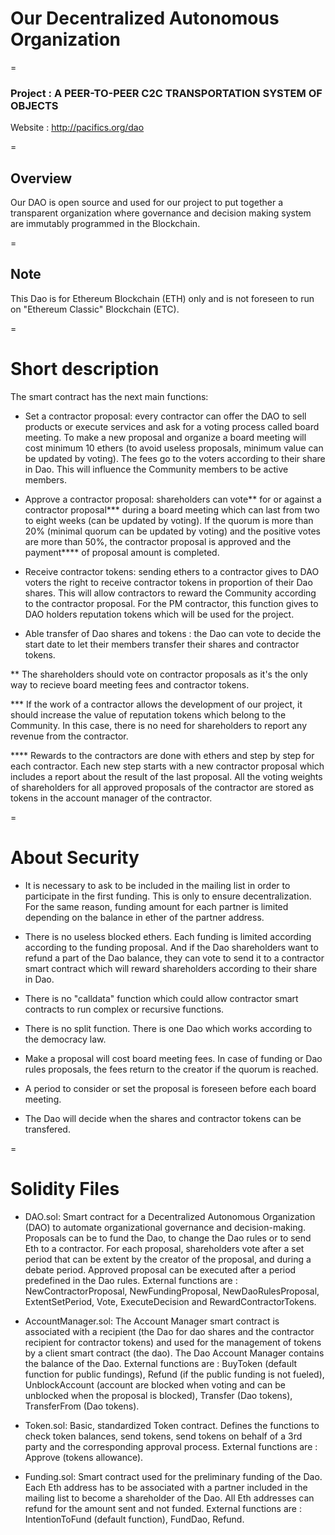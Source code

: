 # Our Decentralized Autonomous Organization

=

### Project : A PEER-TO-PEER C2C TRANSPORTATION SYSTEM OF OBJECTS

Website : http://pacifics.org/dao

=

## Overview
Our DAO is open source and used for our project to put together a transparent organization where governance and decision making system are immutably programmed in the Blockchain. 

=

## Note
This Dao is for Ethereum Blockchain (ETH) only and is not foreseen to run on "Ethereum Classic" Blockchain (ETC).

=

# Short description

The smart contract has the next main functions: 

- Set a contractor proposal: every contractor can offer the DAO to sell products or execute services and ask for a voting process called board meeting. To make a new proposal and organize a board meeting will cost minimum 10 ethers (to avoid useless proposals, minimum value can be updated by voting). The fees go to the voters according to their share in Dao. This will influence the Community members to be active members. 

- Approve a contractor proposal: shareholders can vote** for or against a contractor proposal*** during a board meeting which can last from two to eight weeks (can be updated by voting). If the quorum is more than 20% (minimal quorum can be updated by voting) and the positive votes are more than 50%, the contractor proposal is approved and the payment**** of proposal amount is completed. 

- Receive contractor tokens: sending ethers to a contractor gives to DAO voters the right to receive contractor tokens in proportion of their Dao shares. This will allow contractors to reward the Community according to the contractor proposal. For the PM contractor, this function gives to DAO holders reputation tokens which will be used for the project. 

- Able transfer of Dao shares and tokens : the Dao can vote to decide the start date to let their members transfer their shares and contractor tokens.


** The shareholders should vote on contractor proposals as it's the only way to recieve board meeting fees and contractor tokens. 

*** If the work of a contractor allows the development of our project, it should increase the value of reputation tokens which belong to the Community. In this case, there is no need for shareholders to report any revenue from the contractor. 

**** Rewards to the contractors are done with ethers and step by step for each contractor. Each new step starts with a new contractor proposal which includes a report about the result of the last proposal. All the voting weights of shareholders for all approved proposals of the contractor are stored as tokens in the account manager of the contractor. 

=

# About Security

- It is necessary to ask to be included in the mailing list in order to participate in the first funding. This is only to ensure decentralization. For the same reason, funding amount for each partner is limited depending on the balance in ether of the partner address. 

- There is no useless blocked ethers. Each funding is limited according according to the funding proposal. And if the Dao shareholders want to refund a part of the Dao balance, they can vote to send it to a contractor smart contract which will reward shareholders according to their share in Dao.

- There is no "calldata" function which could allow contractor smart contracts to run complex or recursive functions.
 
- There is no split function. There is one Dao which works according to the democracy law.

- Make a proposal will cost board meeting fees. In case of funding or Dao rules proposals, the fees return to the creator if the quorum is reached.

- A period to consider or set the proposal is foreseen before each board meeting. 

- The Dao will decide when the shares and contractor tokens can be transfered.

=

# Solidity Files

- DAO.sol:
Smart contract for a Decentralized Autonomous Organization (DAO) to automate organizational governance and decision-making. Proposals can be to fund the Dao, to change the Dao rules or to send Eth to a contractor. For each proposal, shareholders vote after a set period that can be extent by the creator of the proposal, and during a debate period. Approved proposal can be executed after a period predefined in the Dao rules. External functions are : NewContractorProposal, NewFundingProposal, NewDaoRulesProposal, ExtentSetPeriod, Vote, ExecuteDecision and RewardContractorTokens.

- AccountManager.sol:
The Account Manager smart contract is associated with a recipient (the Dao for dao shares and the contractor recipient for contractor tokens) and used for the management of tokens by a client smart contract (the dao). The Dao Account Manager contains the balance of the Dao. External functions are : BuyToken (default function for public fundings), Refund (if the public funding is not fueled), UnblockAccount (account are blocked when voting and can be unblocked when the proposal is blocked), Transfer (Dao tokens), TransferFrom (Dao tokens).

- Token.sol:
Basic, standardized Token contract. Defines the functions to check token balances, send tokens, send tokens on behalf of a 3rd party and the corresponding approval process. External functions are : Approve (tokens allowance).

- Funding.sol:
Smart contract used for the preliminary funding of the Dao. Each Eth address has to be associated with a partner included in the mailing list to become a shareholder of the Dao. All Eth addresses can refund for the amount sent and not funded. External functions are : IntentionToFund (default function), FundDao, Refund.

